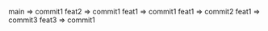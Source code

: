 main => commit1
feat2 => commit1
feat1 => commit1
feat1 => commit2
feat1 => commit3
feat3 => commit1